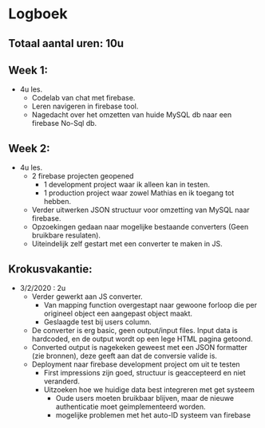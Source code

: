 # Logboek
## Totaal aantal uren: 10u

## Week 1:
* 4u les.
    * Codelab van chat met firebase.
	* Leren navigeren in firebase tool.
	* Nagedacht over het omzetten van huide MySQL db naar een firebase No-Sql db.

## Week 2:
* 4u les.
	* 2 firebase projecten geopened
		* 1 development project waar ik alleen kan in testen.
		* 1 production project waar zowel Mathias en ik toegang tot hebben.
	* Verder uitwerken JSON structuur voor omzetting van MySQL naar firebase.
	* Opzoekingen gedaan naar mogelijke bestaande converters (Geen bruikbare resulaten).
	* Uiteindelijk zelf gestart met een converter te maken in JS.
	
## Krokusvakantie:
* 3/2/2020 : 2u
	* Verder gewerkt aan JS converter.
		* Van mapping function overgestapt naar gewoone forloop die per origineel object een aangepast object maakt.
		* Geslaagde test bij users column.
	* De converter is erg basic, geen output/input files. Input data is hardcoded, en de output wordt op een lege HTML pagina getoond.
	* Converted output is nagekeken geweest met een JSON formatter (zie bronnen), deze geeft aan dat de conversie valide is.
	* Deployment naar firebase development project om uit te testen
		* First impressions zijn goed, structuur is geaccepteerd en niet veranderd.
		* Uitzoeken hoe we huidige data best integreren met get systeem
			* Oude users moeten bruikbaar blijven, maar de nieuwe authenticatie moet geimplementeerd worden.
			* mogelijke problemen met het auto-ID systeem van firebase